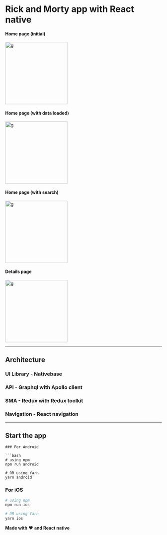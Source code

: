 # Rick and Morty app with React native

#### Home page (initial)
<img src="https://github.com/MDSADABWASIM/RickAndMorty/assets/30585197/b5d5dcf0-1dc5-4d32-9e18-5f36182feaa9" alt="g" width="200"/>

#### Home page (with data loaded)
<img src="https://github.com/MDSADABWASIM/RickAndMorty/assets/30585197/43b46075-fa93-4264-9b09-cec4397dedab" alt="g" width="200"/>

#### Home page (with search)
<img src="https://github.com/MDSADABWASIM/RickAndMorty/assets/30585197/07e2e865-584f-4bdf-b91f-cad8d9dbef16" alt="g" width="200"/>

#### Details page
<img src="https://github.com/MDSADABWASIM/RickAndMorty/assets/30585197/1540708b-95f3-4846-b317-708f7eea3ab7" alt="g" width="200"/>

-----------------------------------------------------------------------------------------------------------------------------------

## Architecture

### UI Library - Nativebase

### API - Graphql with Apollo client

### SMA - Redux with Redux toolkit

### Navigation - React navigation

-----------------------------------------------------------------------------------------------------------------------------------

## Start the app
```
### For Android

```bash
# using npm
npm run android

# OR using Yarn
yarn android
```

### For iOS

```bash
# using npm
npm run ios

# OR using Yarn
yarn ios
```

**Made with** :heart: **and React native**
